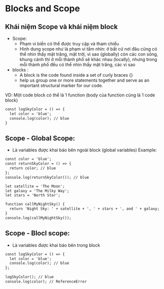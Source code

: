 # Blocks and Scope
## Khái niệm Scope và khái niệm block
- Scope:
  - Phạm vi biến có thể được truy cập và tham chiếu
  - Hình dung scope như là phạm vi tầm nhìn: ở bất cứ nơi đâu cũng có thể nhìn thấy mặt trăng, mặt trời, vì sao (globally) còn các con sông, khung cảnh thì ở mỗi thành phố sẽ khác nhau (locally), nhưng trong mỗi thành phố đều có thể nhìn thấy mặt trăng, các vì sao 
- blocks : 
  - A block is the code found inside a set of curly braces {}
  - help us group one or more statements together and serve as an important structural marker for our code.

VD: Một code block có thể là 1 function (body của function cũng là 1 code block)
```html
const logSkyColor = () => {
  let color = 'blue'; 
  console.log(color); // blue 
}
```

## Scope - Global Scope:
- Là variables được khai báo bên ngoài block (global variables)
Example:
```html
const color = 'blue';
const returnSkyColor = () => {
  return color; // blue 
};
console.log(returnSkyColor()); // blue
```
```html
let satellite = 'The Moon';
let galaxy = 'The Milky Way';
let stars = 'North Star';

function callMyNightSky() {
  return 'Night Sky: ' + satellite + ', ' + stars + ', and ' + galaxy;
}
console.log(callMyNightSky());
```
## Scope - Blocl scope:
- Là variables được khai báo bên trong block
```html
const logSkyColor = () => {
  let color = 'blue'; 
  console.log(color); // blue 
};
 
logSkyColor(); // blue 
console.log(color); // ReferenceError
```